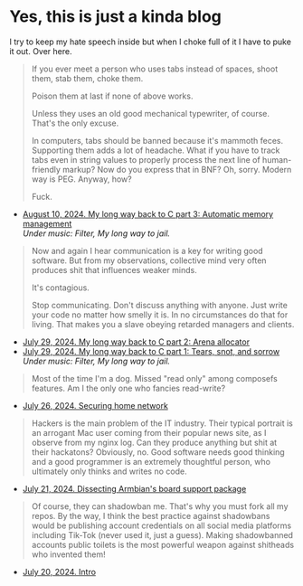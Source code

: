 # Yes, this is just a kinda blog

I try to keep my hate speech inside but when I choke full of it I have to puke it out.
Over here.

> If you ever meet a person who uses tabs instead of spaces, shoot them,
> stab them, choke them.
>
> Poison them at last if none of above works.
>
> Unless they uses an old good mechanical typewriter, of course.
> That's the only excuse.
>
> In computers, tabs should be banned because it's mammoth feces.
> Supporting them adds a lot of headache.
> What if you have to track tabs even in string values
> to properly process the next line of human-friendly markup?
> Now do you express that in BNF?
> Oh, sorry. Modern way is PEG. Anyway, how?
>
> Fuck.

* [August 10, 2024. My long way back to C part 3: Automatic memory management](posts/20240810-automatic-memory-management.md)<br>
  *Under music: Filter, My long way to jail.*

> Now and again I hear communication is a key for writing good software.
> But from my observations, collective mind very often produces shit
> that influences weaker minds.
>
> It's contagious.
>
> Stop communicating. Don't discuss anything with anyone.
> Just write your code no matter how smelly it is.
> In no circumstances do that for living.
> That makes you a slave obeying retarded managers and clients.

* [July 29, 2024. My long way back to C part 2: Arena allocator](posts/20240729-arena-allocator.md)
* [July 29, 2024. My long way back to C part 1: Tears, snot, and sorrow](posts/20240729-tears-snot-and-sorrow.md)<br>
  *Under music: Filter, My long way to jail.*

> Most of the time I'm a dog. Missed "read only" among composefs features.
> Am I the only one who fancies read-write?

* [July 26, 2024. Securing home network](posts/20240726-securing-home-network.md)

> Hackers is the main problem of the IT industry.
> Their typical portrait is an arrogant Mac user coming from their popular news site,
> as I observe from my nginx log.
> Can they produce anything but shit at their hackatons?
> Obviously, no.
> Good software needs good thinking and a good programmer is an
> extremely thoughtful person, who ultimately only thinks and writes no code.

* [July 21, 2024. Dissecting Armbian's board support package](posts/20240721-dissecting-armbian-board-support-package.md)

> Of course, they can shadowban me. That's why you must fork all my repos.
> By the way, I think the best practice against shadowbans would be
> publishing account credentials on all social media platforms including
> Tik-Tok (never used it, just a guess).
> Making shadowbanned accounts public toilets is the most powerful weapon
> against shitheads who invented them!

* [July 20, 2024. Intro](posts/20240720-intro.md)

